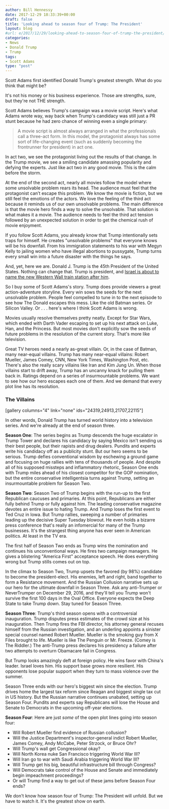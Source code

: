 ```yaml
---
author: Bill Hennessy
date: 2017-12-29 18:33:39+00:00
draft: false
title: 'Looking ahead to season four of Trump: The President'
layout: blog
#url: e/2017/12/29/looking-ahead-to-season-four-of-trump-the-president/
categories:
- News
- Donald Trump
- Trump
tags:
- Scott Adams
type: "post"
---
```


Scott Adams first identified Donald Trump's greatest strength. What do you think that might be?

It's not his money or his business experience. Those are strengths, sure, but they're not THE strength.

Scott Adams believes Trump's campaign was a movie script. Here's what Adams wrote way, way back when Trump's candidacy was still just a PR stunt because he had zero chance of winning even a single primary:



> A movie script is almost always arranged in what the professionals call a three-act form. In this model, the protagonist always has some sort of life-changing event (such as suddenly becoming the frontrunner for president) in act one.

In act two, we see the protagonist living out the results of that change. In the Trump movie, we see a smiling candidate amassing popularity and defying the experts. Just like act two in any good movie. This is the calm before the storm.

At the end of the second act, nearly all movies follow the model where some unsolvable problem rears its head. The audience must feel that the protagonist can’t escape this problem. We know the movie is fiction, but we still feel the emotions of the actors. We love the feeling of the third act because it reminds us of our own unsolvable problems. The main difference is that the movie hero finds a way to solve the unsolvable. That solution is what makes it a movie. The audience needs to feel the third act tension followed by an unexpected solution in order to get the chemical rush of movie enjoyment.



If you follow Scott Adams, you already know that Trump intentionally sets traps for himself. He creates "unsolvable problems" that everyone knows will be his downfall. From his immigration statements to his war with Megyn Kelly to jailing women who have illegal abortions to pussygate, Trump turns every small win into a future disaster with the things he says.

And, yet, here we are. Donald J. Trump is the 45th President of the United States. Nothing can change that. Trump is president, and [Israel is about to name the new Western Wall train station after him](https://www.dailymail.co.uk/news/article-5214765/Israel-minister-plans-Trump-train-station-Western-Wall.html).

So I buy some of Scott Adams's story. Trump does provide viewers a great action-adventure storyline. Every win sows the seeds for the next unsolvable problem. People feel compelled to tune in to the next episode to see how The Donald escapes this mess. Like the old Batman series. Or Silicon Valley. Or . . . here's where I think Scott Adams is wrong.

Movies usually resolve themselves pretty neatly. Except for Star Wars, which ended with Darth Vader escaping to set up his next attack on Luke, Han, and the Princess. But most movies don't explicitly sow the seeds of future problems in the resolution of the current story. That's more like television.

Great TV heroes need a nearly as-great villain. Or, in the case of Batman, many near-equal villains. Trump has many near-equal villains: Robert Mueller, James Comey, CNN, New York Times, Washington Post, etc. There's also the really scary villains like Iran and Kim Jung Un. When those villains start to drift away, Trump has an uncanny knack for pulling them back in. Ratings depend on a series of insurmountable problems. We want to see how our hero escapes each one of them. And we demand that every plot line has its resolution.



### The Villains



[gallery columns="4" link="none" ids="24319,24913,21707,22115"]

In other words, Donald Trump has turned world history into a television series. And we're already at the end of season three.

**Season One**: The series begins as Trump descends the huge escalator in Trump Tower and declares his candidacy by saying Mexico isn't sending us their best people, but their rapists and drug dealers. Pundits and experts write his candidacy off as a publicity stunt. But our hero seems to be serious. Trump defies conventional wisdom by eschewing a ground game and focusing on huge rallies with tens of thousands of people. And despite all of his supposed missteps and inflammatory rhetoric, Season One ends with Trump miles ahead of his closest competitor for the GOP nomination, but the entire conservative intelligentsia turns against Trump, setting an insurmountable problem for Season Two.

**Season Two**: Season Two of Trump begins with the run-up to the first Republican caucuses and primaries. At this point, Republicans are either fully behind Trump or fully against him. The leading conservative magazine devotes an entire issue to hating Trump. And Trump loses the first event to Ted Cruz in Iowa. But Trump rallies, sweeping a number of primaries leading up the decisive Super Tuesday blowout. He even holds a bizarre press conference that's really an infomercial for many of the Trump businesses. It's the strangest thing anyone has ever seen in American politics. At least in the TV era.

The first half of Season Two ends as Trump wins the nomination and continues his unconventional ways. He fires two campaign managers. He gives a blistering "America First" acceptance speech. He does everything wrong but Trump stills comes out on top.

In the climax to Season Two, Trump upsets the favored (by 98%) candidate to become the president-elect. His enemies, left and right, band together to form a Resistance movement. And the Russian Collusion narrative sets up our hero for the ultimate downfall in Season Three. Ask any anti-Trumper or NeverTrumper on December 29, 2016, and they'll tell you Trump won't survive the first 100 days in the Oval Office. Everyone expects the Deep State to take Trump down. Stay tuned for Season Three.

**Season Three**: Trump's third season opens with a controversial inauguration. Trump disputes press estimates of the crowd size at his inauguration. Then Trump fires the FBI director, his attorney general recuses himself from the Russian investigation, and an underling appoints a sinister special counsel named Robert Mueller. Mueller is the smoking guy from X Files brought to life. Mueller is like The Penguin or Mr. Freeze. (Comey is The Riddler.) The anti-Trump press declares his presidency a failure after two attempts to overturn Obamacare fail in Congress.

But Trump looks amazingly deft at foreign policy. He wins favor with China's leader. Israel loves him. His support base grows more resilient. His opponents lose popular support when they turn to mass violence over the summer.

Season Three ends with our hero's biggest win since the election. Trump drives home the largest tax reform since Reagan and biggest single tax cut in US history. But the Russian narrative continues unabated, setting up Season Four. Pundits and experts say Republicans will lose the House and Senate to Democrats in the upcoming off-year elections.

**Season Four**: Here are just _some_ of the open plot lines going into season four:




* Will Robert Mueller find evidence of Russian collusion?
* Will the Justice Department's inspector-general indict Robert Mueller, James Comey, Andy McCabe, Peter Strzock, or Bruce Ohr?
* Will Trump's wall get Congressional okay?
* Will North Korea nuke San Francisco triggering World War III?
* Will Iran go to war with Saudi Arabia triggering World War III?
* Will Trump get his big, beautiful infrastructure bill through Congress?
* Will Democrats take control of the House and Senate and immediately begin impeachment proceedings?
* Or will Trump find a way to get out of these jams before Season Four ends?


We don't know how season four of Trump: The President will unfold. But we have to watch it. It's the greatest show on earth.
